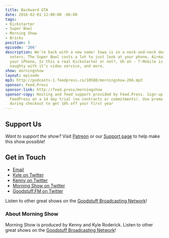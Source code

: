 ```yaml
---
title: Backward GTA
date: 2016-02-01 12:00:00 -06:00
tags:
- Kickstarter
- Super Bowl
- Morning Show
- Bricks
position: 5
episode: '266'
description: We’re back with a new name! Iowa is in a neck-and-neck dead heat with
  voters, The Super Bowl costs a lot to just look at your phone, Airmail is now on
  your iPhone, Is this a real Kickstarter or not?, Uh oh - T-Mobile is doing something
  naughty with it’s video service, and more.
show: morningshow
layout: episode
mp3: http://podcasts-1.feedpress.co/10588/morningshow-266.mp3
sponsor: Feed.Press
sponsor-link: http://feed.press/morningshow
sponsor-copy: Hosting and feed support provided by Feed.Press. Sign-up today and try
  FeedPress on a 14 day trial (no contracts or commitments). Use promo code `morningshow`
  during checkout to get 10% off your first year
---
```


## Support Us
*Want to support the show?* Visit [Patreon](http://patreon.com/morningshow) or our [Support page](http://goodstuff.fm/support) to help make this show possible!

## Get in Touch
* [Email](mailto:kyle@goodstuff.fm)
* [Kyle on Twitter](http://twitter.com/dogburps)
* [Kenny on Twitter](http://twitter.com/pizzarobotics)
* [Morning Show on Twitter](http://twitter.com/morningshowam)
* [Goodstuff.FM on Twitter](http://twitter.com/goodstufffm)

Listen to other great shows on the [Goodstuff Broadcasting Network](http://goodstuff.fm/broadcasts)!

### About Morning Show
Morning Show is produced by Kenny and Kyle Roderick. Listen to other great shows on the [Goodstuff Broadcasting Network](http://goodstuff.fm/)!
